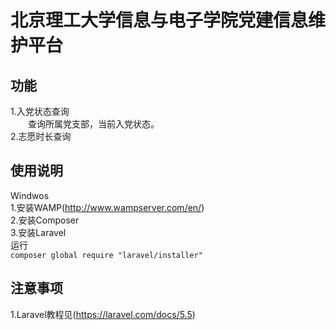 # 北京理工大学信息与电子学院党建信息维护平台
## 功能
1.入党状态查询  
&emsp;&emsp;查询所属党支部，当前入党状态。  
2.志愿时长查询  
## 使用说明
Windwos   
1.安装WAMP(http://www.wampserver.com/en/)  
2.安装Composer  
3.安装Laravel  
运行  
```composer global require "laravel/installer"```
## 注意事项
1.Laravel教程见(https://laravel.com/docs/5.5)